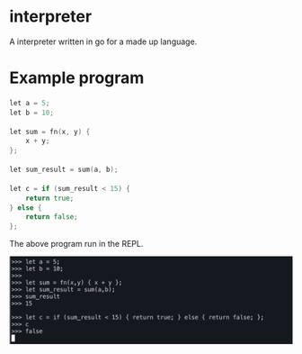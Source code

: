 # interpreter
A interpreter written in go for a made up language.

# Example program

```go
let a = 5;
let b = 10;

let sum = fn(x, y) {
    x + y;
};

let sum_result = sum(a, b);

let c = if (sum_result < 15) {
    return true;
} else {
    return false;
};
```

The above program run in the REPL.

![alt test](repl.png)
